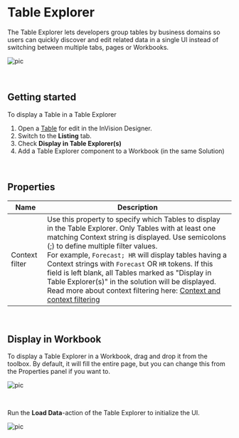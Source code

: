 # Table Explorer

The Table Explorer lets developers group tables by business domains so users can quickly discover and edit related data in a single UI instead of switching between multiple tabs, pages or Workbooks.

![pic](https://profitbasedocs.blob.core.windows.net/images/table_explorer_web_purpose.png)

<br/>

## Getting started
To display a Table in a Table Explorer
1) Open a [Table](../../tables/index.md) for edit in the InVision Designer. 
2) Switch to the **Listing** tab.
3) Check **Display in Table Explorer(s)**
4) Add a Table Explorer component to a Workbook (in the same Solution)

<br/>

## Properties
| Name           |  Description                                     |
|----------------|--------------------------------------------------|
| Context filter  | Use this property to specify which Tables to display in the Table Explorer. Only Tables with at least one matching Context string is displayed. Use semicolons (;) to define multiple filter values. <br/>For example, `Forecast; HR` will display tables having a Context strings with `Forecast` OR `HR` tokens. If this field is left blank, all Tables marked as "Display in Table Explorer(s)" in the solution will be displayed. Read more about context filtering here: [Context and context filtering](../../tableexplorer/howto/context.md) |

<br/>

## Display in Workbook
To display a Table Explorer in a Workbook, drag and drop it from the toolbox. By default, it will fill the entire page, but you can change this from the Properties panel if you want to.

![pic](https://profitbasedocs.blob.core.windows.net/images/table_explorer_workbook_page.png)

<br/>

Run the **Load Data**-action of the Table Explorer to initialize the UI.

![pic](https://profitbasedocs.blob.core.windows.net/images/table_explorer_workbook_interaction.png)

<br/>